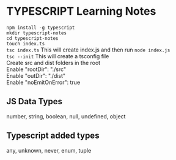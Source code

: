 # TYPESCRIPT Learning Notes

`npm install -g typescript` <br/>
`mkdir typescript-notes` <br/>
`cd typescript-notes` <br/>
`touch index.ts` <br/>
`tsc index.ts` This will create index.js and then run `node index.js` <br/>
`tsc --init` This will create a tsconfig file <br/>
Create src and dist folders in the root <br/>
Enable "rootDir": "./src" <br/>
Enable "outDir": "./dist" <br/>
Enable "noEmitOnError": true <br/>

## JS Data Types
number, string, boolean, null, undefined, object
## Typescript added types
any, unknown, never, enum, tuple